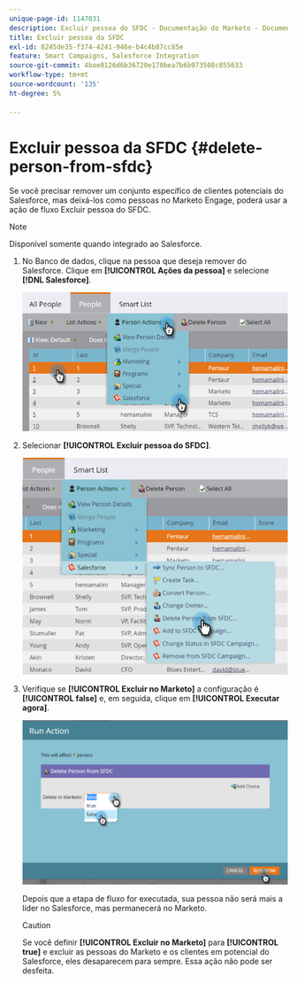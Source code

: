 ```yaml
---
unique-page-id: 1147031
description: Excluir pessoa do SFDC - Documentação do Marketo - Documentação do produto
title: Excluir pessoa da SFDC
exl-id: 8245de35-f374-4241-946e-b4c4b87cc85e
feature: Smart Campaigns, Salesforce Integration
source-git-commit: 4bae0126d6b36720e170bea7b6b973508c855633
workflow-type: tm+mt
source-wordcount: '135'
ht-degree: 5%

---
```


# Excluir pessoa da SFDC {#delete-person-from-sfdc}

Se você precisar remover um conjunto específico de clientes potenciais do Salesforce, mas deixá-los como pessoas no Marketo Engage, poderá usar a ação de fluxo Excluir pessoa do SFDC.

>[!NOTE]
>
>Disponível somente quando integrado ao Salesforce.

1. No Banco de dados, clique na pessoa que deseja remover do Salesforce. Clique em **[!UICONTROL Ações da pessoa]** e selecione **[!DNL Salesforce]**.

   ![](assets/person-actions-salesforce.png)

1. Selecionar **[!UICONTROL Excluir pessoa do SFDC]**.

   ![](assets/delete-person-from-sfdc.png)

1. Verifique se **[!UICONTROL Excluir no Marketo]** a configuração é **[!UICONTROL false]** e, em seguida, clique em **[!UICONTROL Executar agora]**.

   ![](assets/run-action-delete-lead-from-sfdc.png)

   Depois que a etapa de fluxo for executada, sua pessoa não será mais a líder no Salesforce, mas permanecerá no Marketo.

   >[!CAUTION]
   >
   >Se você definir **[!UICONTROL Excluir no Marketo]** para **[!UICONTROL true]** e excluir as pessoas do Marketo e os clientes em potencial do Salesforce, eles desaparecem para sempre. Essa ação não pode ser desfeita.
